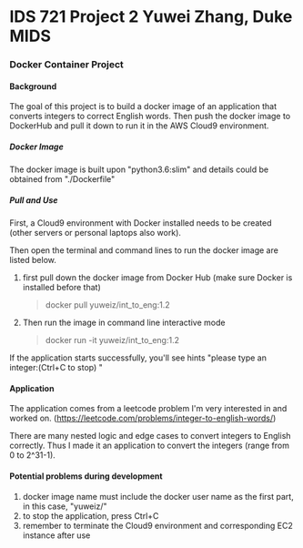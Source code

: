 # IDS 721 Project 2   Yuwei Zhang, Duke MIDS
### Docker Container Project

#### Background
The goal of this project is to build a docker image of an application that converts integers to correct English words. Then push the docker image to DockerHub and pull it down to run it in the AWS Cloud9 environment.

##### Docker Image
The docker image is built upon "python3.6:slim" and details could be obtained from "./Dockerfile"

##### Pull and Use
First, a Cloud9 environment with Docker installed needs to be created (other servers or personal laptops also work).

Then open the terminal and command lines to run the docker image are listed below.
1. first pull down the docker image from Docker Hub (make sure Docker is installed before that)
    > docker pull yuweiz/int_to_eng:1.2
2. Then run the image in command line interactive mode
    > docker run -it yuweiz/int_to_eng:1.2

If the application starts successfully, you'll see hints "please type an integer:(Ctrl+C to stop) "


#### Application
The application comes from a leetcode problem I'm very interested in and worked on. (https://leetcode.com/problems/integer-to-english-words/)

There are many nested logic and edge cases to convert integers to English correctly. Thus I made it an application to convert the integers (range from 0 to 2^31-1).


#### Potential problems during development
1. docker image name must include the docker user name as the first part, in this case, "yuweiz/"
2. to stop the application, press Ctrl+C
3. remember to terminate the Cloud9 environment and corresponding EC2 instance after use
